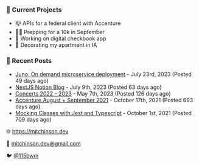 ### 📌 Current Projects
- 📪 APIs for a federal client with Accenture
- 🏃🏼 Prepping for a 10k in September
- 🤑 Working on digital checkbook app
- 🏡 Decorating my apartment in IA

### 📝 Recent Posts

- [Juno: On demand microservice deployment](https://blog.mitchinson.dev/juno) - July 23rd, 2023 (Posted 49 days ago)
- [NextJS Notion Blog](https://blog.mitchinson.dev/blog-2023) - July 9th, 2023 (Posted 63 days ago)
- [Concerts 2022 - 2023](https://blog.mitchinson.dev/concerts-2023) - May 7th, 2023 (Posted 126 days ago)
- [Accenture August + September 2021](https://blog.mitchinson.dev/pillar/aug-sep-21) - October 17th, 2021 (Posted 693 days ago)
- [Mocking Classes with Jest and Typescript](https://blog.mitchinson.dev/jest-typescript-mocks) - October 1st, 2021 (Posted 709 days ago)

🌐 https://mitchinson.dev

💌 mitchinson.dev@gmail.com

🐦 [@115bwm](https://twitter.com/115bwm)
